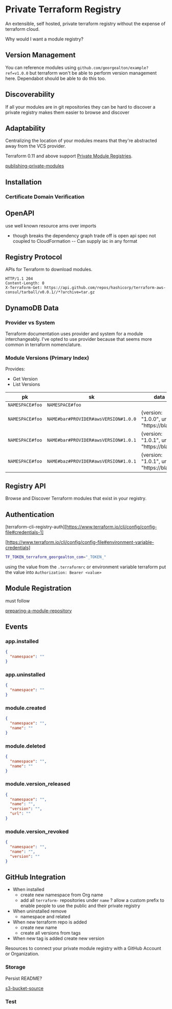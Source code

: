 # Private Terraform Registry

An extensible, self hosted, private terraform registry without the expense of terraform cloud.

Why would I want a module registry?

## Version Management

You can reference modules using `github.com/georgealton/example?ref=v1.0.0` but terraform won't be able to perform version management here. Dependabot should be able to do this too.

## Discoverability

If all your modules are in git repositories they can be hard to discover a private registry makes them easier to browse and discover

## Adaptability

Centralizing the location of your modules means that they're abstracted away from the VCS provider.

Terraform 0.11 and above support [Private Module Registries][module-registry-protocol].

[publishing-private-modules]


## Installation

### Certificate Domain Verification

## OpenAPI

use well known resource arns over imports

- though breaks the dependency graph trade off is open api spec not coupled to CloudFormation -- Can supply iac in any format

## Registry Protocol

APIs for Terraform to download modules.

```http
HTTP/1.1 204
Content-Length: 0
X-Terraform-Get: https://api.github.com/repos/hashicorp/terraform-aws-consul/tarball/v0.0.1//*?archive=tar.gz
```

## DynamoDB Data

### Provider vs System

Terraform documentation uses provider and system for a module interchangeably. I've opted to use provider
because that seems more common in terraform nomenclature.

### Module Versions (Primary Index)

Provides:

- Get Version
- List Versions

| pk              | sk                                   | data                                     |
| --------------- | ------------------------------------ | ---------------------------------------- |
| `NAMESPACE#foo` | `NAMESPACE#foo`                      |                                          |
| `NAMESPACE#foo` | `NAME#bar#PROVIDER#awsVERSION#1.0.0` | {version: "1.0.0", url: "https://blah/"} |
| `NAMESPACE#foo` | `NAME#bar#PROVIDER#awsVERSION#1.0.1` | {version: "1.0.1", url: "https://blah/"} |
| `NAMESPACE#foo` | `NAME#baz#PROVIDER#awsVERSION#1.0.1` | {version: "1.0.1", url: "https://blah/"} |

## Registry API

Browse and Discover Terraform modules that exist in your registry.

## Authentication

[terraform-cli-registry-auth][https://www.terraform.io/cli/config/config-file#credentials-1]

[https://www.terraform.io/cli/config/config-file#environment-variable-credentials]

```sh
TF_TOKEN_terraform_georgealton_com="_TOKEN_"
```

using the value from the `.terraformrc` or environment variable terraform put the value into `Authorization: Bearer <value>`

## Module Registration

must follow

[preparing-a-module-repository]

## Events

### app.installed

```json
{
  "namespace": ""
}
```

### app.uninstalled

```json
{
  "namespace": ""
}
```

### module.created

```json
{
  "namespace": "",
  "name": ""
}
```

### module.deleted

```json
{
  "namespace": "",
  "name": ""
}
```

### module.version_released

```json
{
  "namespace": "",
  "name": "",
  "version": "",
  "url": ""
}
```

### module.version_revoked

```json
{
  "namespace": "",
  "name": "",
  "version": ""
}
```

## GitHub Integration

- When installed
  - create new namespace from Org name
  - add all `terraform-` repositories under `name` ? allow a custom prefix to enable people to use the public and their private registry
- When uninstalled remove
  - namespace and related
- When new terraform repo is added
  - create new name
  - create all versions from tags
- When new tag is added create new version

Resources to connect your private module registry with a GitHub Account or Organization.

### Storage

Persist README?

[s3-bucket-source]

### Test

[webhooks]: https://webhook.site/41eda23e-69ad-4fc7-8193-d888231a152d
[publishing-private-modules]: https://www.terraform.io/cloud-docs/registry/publish-modules#publishing-private-modules-to-the-terraform-cloud-private-registry
[preparing-a-module-repository]: https://www.terraform.io/cloud-docs/registry/publish-modules#preparing-a-module-repository
[module-registry-protocol]: https://www.terraform.io/internals/module-registry-protocol
[registry-api]: https://www.terraform.io/registry/api-docs
[s3-bucket-source]: https://www.terraform.io/language/modules/sources#s3-bucket
[module-structure]: https://www.terraform.io/language/modules/develop/structure
